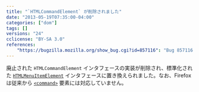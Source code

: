 ```yaml
---
title: "`HTMLCommandElement` が削除されました"
date: "2013-05-19T07:35:00-04:00"
categories: ["dom"]
tags: []
versions: "24"
cclicense: "BY-SA 3.0"
references:
    "https://bugzilla.mozilla.org/show_bug.cgi?id=857116": "Bug 857116 – Remove nsIDOMHTMLCommandElement"
---
```

廃止された `HTMLCommandElement` インタフェースの実装が削除され、標準化された [`HTMLMenuItemElement`](https://developer.mozilla.org/ja/docs/Web/API/HTMLMenuItemElement) インタフェースに置き換えられました。なお、Firefox は従来から [`<command>`](https://developer.mozilla.org/ja/docs/Web/HTML/Element/command) 要素には対応していません。

